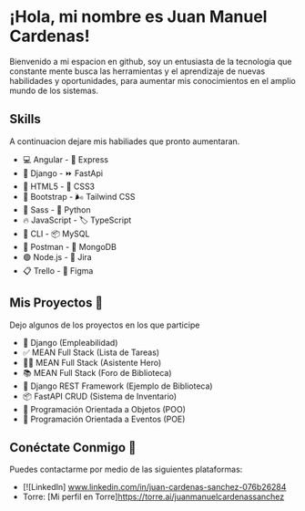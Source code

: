 # ¡Hola, mi nombre es Juan Manuel Cardenas!

Bienvenido a mi espacion en github, soy un entusiasta de la tecnologia que constante mente busca las herramientas y el aprendizaje de nuevas habilidades y oportunidades, para aumentar mis conocimientos en el amplio mundo de los sistemas.

## Skills
A continuacion dejare mis habiliades que pronto aumentaran.

- 💻 Angular       - 🚀 Express
- 🐍 Django        - ⏩ FastApi
- 📄 HTML5         - 🎨 CSS3
- 👢 Bootstrap     - 🌬️ Tailwind CSS
- 💅 Sass          - 🐍 Python
- 🔥 JavaScript    - 🏷️ TypeScript
- 🔨 CLI           - 📦 MySQL
- 📮 Postman       - 🍃 MongoDB
- 🟢 Node.js       - 💬 Jira
- 📋 Trello        - 🎨 Figma


## Mis Proyectos 💾
Dejo algunos de los proyectos en los que participe 

- 🔨 Django (Empleabilidad)
- ✅ MEAN Full Stack (Lista de Tareas)
- 🦸‍♂️ MEAN Full Stack (Asistente Hero)
- 📚 MEAN Full Stack (Foro de Biblioteca)
- 📝 Django REST Framework (Ejemplo de Biblioteca)
- 📦 FastAPI CRUD (Sistema de Inventario)
- 🧬 Programación Orientada a Objetos (POO)
- 🎉 Programación Orientada a Eventos (POE)

## Conéctate Conmigo 📱
Puedes contactarme por medio de las siguientes plataformas:

- [![LinkedIn] www.linkedin.com/in/juan-cardenas-sanchez-076b26284
- Torre: [Mi perfil en Torre]https://torre.ai/juanmanuelcardenassanchez
